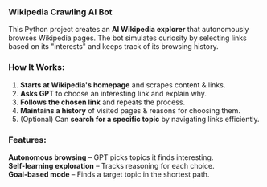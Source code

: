 ### **Wikipedia Crawling AI Bot** 

This Python project creates an **AI Wikipedia explorer** that autonomously browses Wikipedia pages. The bot simulates curiosity by selecting links based on its "interests" and keeps track of its browsing history.  

### **How It Works:**  
1. **Starts at Wikipedia's homepage** and scrapes content & links.  
2. **Asks GPT** to choose an interesting link and explain why.  
3. **Follows the chosen link** and repeats the process.  
4. **Maintains a history** of visited pages & reasons for choosing them.  
5. (Optional) Can **search for a specific topic** by navigating links efficiently.
   
### **Features:**  
**Autonomous browsing** – GPT picks topics it finds interesting.  
**Self-learning exploration** – Tracks reasoning for each choice.  
**Goal-based mode** – Finds a target topic in the shortest path.  
